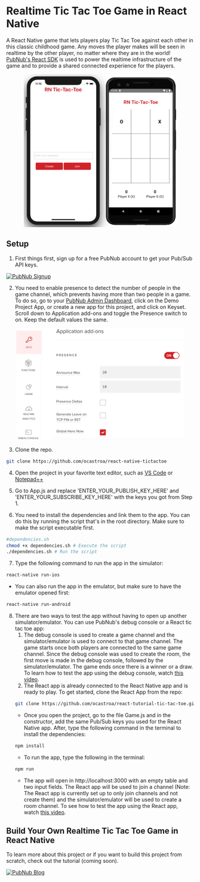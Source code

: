 # Realtime Tic Tac Toe Game in React Native 

A React Native game that lets players play Tic Tac Toe against each other in this classic childhood game. Any moves the player makes will be seen in realtime by the other player, no matter where they are in the world! [PubNub's React SDK](https://www.pubnub.com/docs/react-native-javascript/pubnub-javascript-sdk) is used to power the realtime infrastructure of the game and to provide a shared connected experience for the players. 

<p align="center">
  <img src="./media/android-ios-game.png " alt="ios/android screenshot of the game" width="410" height="410" />
</p>

## Setup
1) First things first, sign up for a free PubNub account to get your Pub/Sub API keys.
 <a href="https://dashboard.pubnub.com/signup?devrel_gh=React_Native_TicTacToe">
    <img alt="PubNub Signup" src="https://i.imgur.com/og5DDjf.png" width=260 height=97/>
  </a>

2) You need to enable presence to detect the number of people in the game channel, which prevents having more than two people in a game. To do so, go to your [PubNub Admin Dashboard](https://admin.pubnub.com), click on the Demo Project App, or create a new app for this project, and click on Keyset. Scroll down to Application add-ons and toggle the Presence switch to on. Keep the default values the same.

<p align="center">
  <img src="./media/enable-presence.png" alt="Enable Presence add-on" width="450" height="300" />
</p>

3) Clone the repo.
```bash
git clone https://github.com/ocastroa/react-native-tictactoe
```
4) Open the project in your favorite text editor, such as [VS Code](https://code.visualstudio.com/download) or [Notepad++](https://notepad-plus-plus.org/download/v7.6.4.html)

5) Go to App.js and replace 'ENTER_YOUR_PUBLISH_KEY_HERE' and 'ENTER_YOUR_SUBSCRIBE_KEY_HERE' with the keys you got from Step 1.

6) You need to install the dependencies and link them to the app. You can do this by running the script that's in the root directory. Make sure to make the script executable first.
```bash
#dependencies.sh
chmod +x dependencies.sh # Execute the script
./dependencies.sh # Run the script
```

7) Type the following command to run the app in the simulator:
```bash
react-native run-ios
```
 - You can also run the app in the emulator, but make sure to have the emulator opened first:
 ```bash
react-native run-android
```

8) There are two ways to test the app without having to open up another simulator/emulator. You can use PubNub's debug console or a React tic tac toe app:
    1) The debug console is used to create a game channel and the simulator/emulator is used to connect to that game channel. The game starts once both players are connected to the same game channel. Since the debug console was used to create the room, the first move is made in the debug console, followed by the simulator/emulator. The game ends once there is a winner or a draw. To learn how to test the app using the debug console, watch [this video](https://www.youtube.com/watch?v=i0DEuosFV0k).
    2) The React app is already connected to the React Native app and is ready to play. To get started, clone the React App from the repo:
    ```bash
    git clone https://github.com/ocastroa/react-tutorial-tic-tac-toe.git
    ```
    - Once you open the project, go to the file Game.js and in the constructor, add the same Pub/Sub keys you used for the React Native app. After, type the following command in the terminal to install the dependencies:
    ```bash
    npm install
    ```
    - To run the app, type the following in the terminal:
    ```bash
    npm run
    ```
    - The app will open in http://localhost:3000 with an empty table and two input fields. The React app will be used to join a channel (Note: The React app is currently set up to only join channels and not create them) and the simulator/emulator will be used to create a room channel. To see how to test the app using the React app, watch [this video](https://www.youtube.com/watch?v=0W6OqKiP7GM).


## Build Your Own Realtime Tic Tac Toe Game in React Native

To learn more about this project or if you want to build this project from scratch, check out the tutorial (coming soon).

  <a href="https://www.pubnub.com/blog?devrel_gh=React_Native_TicTacToe">
    <img alt="PubNub Blog" src="https://i.imgur.com/aJ927CO.png" width=260 height=98/>
  </a>